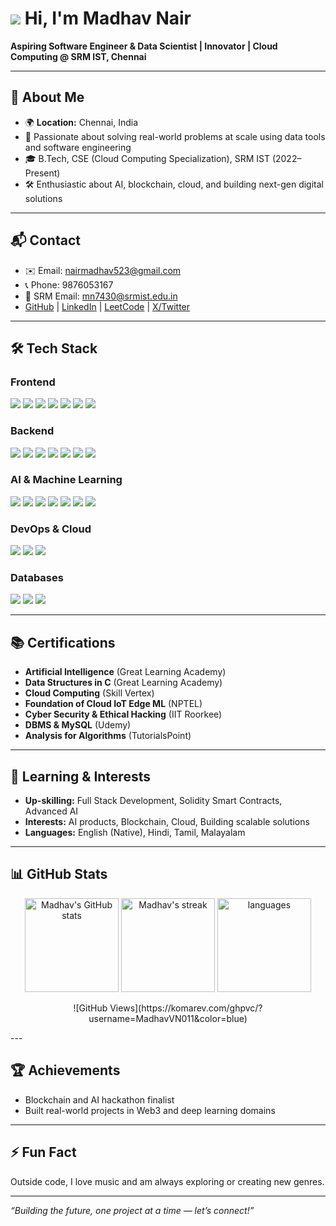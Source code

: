# ![](https://user-images.githubusercontent.com/18350557/176309783-0785949b-9127-417c-8b55-ab5a4333674e.gif) Hi, I'm Madhav Nair

**Aspiring Software Engineer & Data Scientist | Innovator | Cloud Computing @ SRM IST, Chennai**

---

## 🚀 About Me

- 🌍 **Location:** Chennai, India
- 🎯 Passionate about solving real-world problems at scale using data tools and software engineering
- 🎓 B.Tech, CSE (Cloud Computing Specialization), SRM IST (2022–Present)
- 🛠️ Enthusiastic about AI, blockchain, cloud, and building next-gen digital solutions

---

## 📬 Contact

- ✉️ Email: [nairmadhav523@gmail.com](mailto:nairmadhav523@gmail.com)
- 📞 Phone: 9876053167
- 🏫 SRM Email: mn7430@srmist.edu.in
- [GitHub](https://github.com/MadhavVN011) | [LinkedIn](https://www.linkedin.com/in/madhav-nair-272249254/) | [LeetCode](https://leetcode.com/u/MadhavNairLC/) | [X/Twitter](https://www.x.com/nair32595)

---

## 🛠️ Tech Stack

### Frontend
<p>
  <img src="https://img.shields.io/badge/HTML5-E34F26?style=for-the-badge&logo=html5&logoColor=white"/>
  <img src="https://img.shields.io/badge/CSS3-1572B6?style=for-the-badge&logo=css3&logoColor=white"/>
  <img src="https://img.shields.io/badge/JavaScript-F7DF1E?style=for-the-badge&logo=javascript&logoColor=black"/>
  <img src="https://img.shields.io/badge/TypeScript-3178C6?style=for-the-badge&logo=typescript&logoColor=white"/>
  <img src="https://img.shields.io/badge/React-20232A?style=for-the-badge&logo=react&logoColor=61DAFB"/>
  <img src="https://img.shields.io/badge/TailwindCSS-06B6D4?style=for-the-badge&logo=tailwindcss&logoColor=white"/>
  <img src="https://img.shields.io/badge/Figma-F24E1E?style=for-the-badge&logo=figma&logoColor=white"/>
</p>

### Backend
<p>
  <img src="https://img.shields.io/badge/Python-3776AB?style=for-the-badge&logo=python&logoColor=white"/>
  <img src="https://img.shields.io/badge/Flask-000000?style=for-the-badge&logo=flask&logoColor=white"/>
  <img src="https://img.shields.io/badge/Node.js-339933?style=for-the-badge&logo=nodedotjs&logoColor=white"/>
  <img src="https://img.shields.io/badge/Express.js-000000?style=for-the-badge&logo=express&logoColor=white"/>
  <img src="https://img.shields.io/badge/Solidity-363636?style=for-the-badge&logo=solidity&logoColor=white"/>
  <img src="https://img.shields.io/badge/C-00599C?style=for-the-badge&logo=c&logoColor=white"/>
  <img src="https://img.shields.io/badge/C++-00599C?style=for-the-badge&logo=cplusplus&logoColor=white"/>
</p>

### AI & Machine Learning
<p>
  <img src="https://img.shields.io/badge/PyTorch-EE4C2C?style=for-the-badge&logo=pytorch&logoColor=white"/>
  <img src="https://img.shields.io/badge/TensorFlow-FF6F00?style=for-the-badge&logo=tensorflow&logoColor=white"/>
  <img src="https://img.shields.io/badge/Keras-D00000?style=for-the-badge&logo=keras&logoColor=white"/>
  <img src="https://img.shields.io/badge/Scikit--Learn-F7931E?style=for-the-badge&logo=scikit-learn&logoColor=white"/>
  <img src="https://img.shields.io/badge/OpenCV-5C3EE8?style=for-the-badge&logo=opencv&logoColor=white"/>
  <img src="https://img.shields.io/badge/Pandas-150458?style=for-the-badge&logo=pandas&logoColor=white"/>
  <img src="https://img.shields.io/badge/NumPy-013243?style=for-the-badge&logo=numpy&logoColor=white"/>
</p>

### DevOps & Cloud
<p>
  <img src="https://img.shields.io/badge/AWS-232F3E?style=for-the-badge&logo=amazonaws&logoColor=white"/>
  <img src="https://img.shields.io/badge/Linux-FCC624?style=for-the-badge&logo=linux&logoColor=black"/>
  <img src="https://img.shields.io/badge/Git-F05032?style=for-the-badge&logo=git&logoColor=white"/>
</p>

### Databases
<p>
  <img src="https://img.shields.io/badge/MySQL-4479A1?style=for-the-badge&logo=mysql&logoColor=white"/>
  <img src="https://img.shields.io/badge/Apache-DB-231F20?style=for-the-badge&logo=apache&logoColor=white"/>
  <img src="https://img.shields.io/badge/MongoDB-47A248?style=for-the-badge&logo=mongodb&logoColor=white"/>
</p>


---

## 📚 Certifications

- **Artificial Intelligence** (Great Learning Academy)
- **Data Structures in C** (Great Learning Academy)
- **Cloud Computing** (Skill Vertex)
- **Foundation of Cloud IoT Edge ML** (NPTEL)
- **Cyber Security & Ethical Hacking** (IIT Roorkee)
- **DBMS & MySQL** (Udemy)
- **Analysis for Algorithms** (TutorialsPoint)

---

## 🌱 Learning & Interests

- **Up-skilling:** Full Stack Development, Solidity Smart Contracts, Advanced AI
- **Interests:** AI products, Blockchain, Cloud, Building scalable solutions
- **Languages:** English (Native), Hindi, Tamil, Malayalam

---

## 📊 GitHub Stats

<p align="center">
  <img src="https://github-readme-stats.vercel.app/api?username=MadhavVN011&show_icons=true&theme=tokyonight" alt="Madhav's GitHub stats" height="150"/>
  <img src="https://github-readme-streak-stats.herokuapp.com/?user=MadhavVN011&theme=tokyonight" alt="Madhav's streak" height="150"/>
  <img src="https://github-readme-stats.vercel.app/api/top-langs/?username=MadhavVN011&layout=compact&theme=tokyonight" alt="languages" height="150"/>
</p>
<p align="center">
  ![GitHub Views](https://komarev.com/ghpvc/?username=MadhavVN011&color=blue)
</p>
---

## 🏆 Achievements

- Blockchain and AI hackathon finalist
- Built real-world projects in Web3 and deep learning domains

---

## ⚡ Fun Fact

Outside code, I love music and am always exploring or creating new genres.

---

_“Building the future, one project at a time — let’s connect!”_
